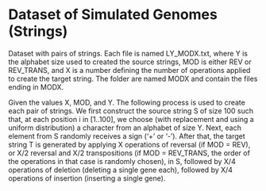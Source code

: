 # Dataset of Simulated Genomes (Strings)

Dataset with pairs of strings. Each file is named LY_MODX.txt, where Y is the alphabet size used to created the source strings, MOD is either REV or REV_TRANS, and X is a number defining the number of operations applied to create the target string. The folder are named MODX and contain the files ending in MODX.

Given the values X, MOD, and Y. The following process is used to create each pair of strings. We first construct the source string S of size 100 such that, at each position i in [1..100], we choose (with replacement and using a uniform distribution) a character from an alphabet of size Y. Next, each element from S randomly receives a sign (‘+’ or ‘-’). After that, the target string T is generated by applying X operations of reversal (if MOD = REV), or X/2 reversal and X/2 transpositions (if MOD = REV_TRANS, the order of the operations in that case is randomly chosen), in S, followed by X/4 operations of deletion (deleting a single gene each), followed by X/4 operations of insertion (inserting a single gene).
